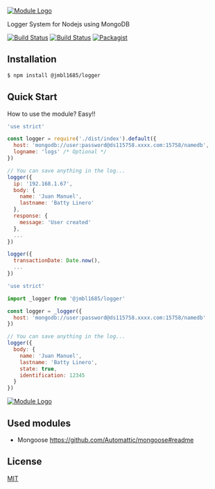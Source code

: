 [![Module Logo](https://image.ibb.co/f4cWVL/nodejs-6-569582.png)](https://www.npmjs.com/package/@jmbl1685/logger)

Logger System for Nodejs using MongoDB

[![Build Status](https://dev.azure.com/jmbl1685-github/github/_apis/build/status/jmbl1685.nodejs-logger?branchName=master)](https://dev.azure.com/jmbl1685-github/github/_build/latest?definitionId=1?branchName=master)
[![Build Status](https://travis-ci.org/jmbl1685/nodejs-logger.svg?branch=master)](https://travis-ci.org/jmbl1685/nodejs-logger)
[![Packagist](https://img.shields.io/packagist/l/doctrine/orm.svg)](https://github.com/jmbl1685/nodejs-logger/blob/master/LICENSE)

## Installation

```sh
$ npm install @jmbl1685/logger
```

## Quick Start

How to use the module? Easy!!

```js
'use strict'

const logger = require('./dist/index').default({
  host: 'mongodb://user:password@ds115758.xxxx.com:15758/namedb',
  logname: 'logs' /* Optional */
})

// You can save anything in the log...
logger({
  ip: '192.168.1.67',
  body: {
    name: 'Juan Manuel',
    lastname: 'Batty Linero'
  },
  response: {
    message: 'User created'
  },
  ...
})

logger({
  transactionDate: Date.now(),
  ...
})

```

```js
'use strict'

import _logger from '@jmbl1685/logger'

const logger = _logger({
  host: 'mongodb://user:password@ds115758.xxxx.com:15758/namedb'
})

// You can save anything in the log...
logger({
  body: {
    name: 'Juan Manuel',
    lastname: 'Batty Linero',
    state: true,
    identification: 12345
  }
})

```

[![Module Logo](https://image.ibb.co/i6NvPf/examaple.png)](https://www.npmjs.com/package/@jmbl1685/logger)

## Used modules
* Mongoose https://github.com/Automattic/mongoose#readme


## License

[MIT](https://github.com/angular/angular.js/blob/master/LICENSE)
